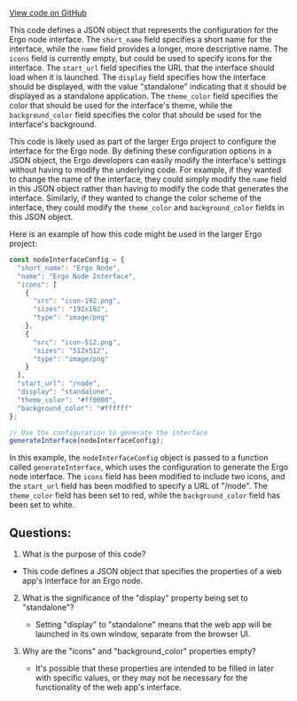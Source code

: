 [View code on GitHub](https://github.com/ergoplatform/ergo/src/main/resources/panel/manifest.json)

This code defines a JSON object that represents the configuration for the Ergo node interface. The `short_name` field specifies a short name for the interface, while the `name` field provides a longer, more descriptive name. The `icons` field is currently empty, but could be used to specify icons for the interface. The `start_url` field specifies the URL that the interface should load when it is launched. The `display` field specifies how the interface should be displayed, with the value "standalone" indicating that it should be displayed as a standalone application. The `theme_color` field specifies the color that should be used for the interface's theme, while the `background_color` field specifies the color that should be used for the interface's background.

This code is likely used as part of the larger Ergo project to configure the interface for the Ergo node. By defining these configuration options in a JSON object, the Ergo developers can easily modify the interface's settings without having to modify the underlying code. For example, if they wanted to change the name of the interface, they could simply modify the `name` field in this JSON object rather than having to modify the code that generates the interface. Similarly, if they wanted to change the color scheme of the interface, they could modify the `theme_color` and `background_color` fields in this JSON object.

Here is an example of how this code might be used in the larger Ergo project:

```javascript
const nodeInterfaceConfig = {
  "short_name": "Ergo Node",
  "name": "Ergo Node Interface",
  "icons": [
    {
      "src": "icon-192.png",
      "sizes": "192x192",
      "type": "image/png"
    },
    {
      "src": "icon-512.png",
      "sizes": "512x512",
      "type": "image/png"
    }
  ],
  "start_url": "/node",
  "display": "standalone",
  "theme_color": "#ff0000",
  "background_color": "#ffffff"
};

// Use the configuration to generate the interface
generateInterface(nodeInterfaceConfig);
``` 

In this example, the `nodeInterfaceConfig` object is passed to a function called `generateInterface`, which uses the configuration to generate the Ergo node interface. The `icons` field has been modified to include two icons, and the `start_url` field has been modified to specify a URL of "/node". The `theme_color` field has been set to red, while the `background_color` field has been set to white.
## Questions: 
 1. What is the purpose of this code?
   - This code defines a JSON object that specifies the properties of a web app's interface for an Ergo node.

2. What is the significance of the "display" property being set to "standalone"?
   - Setting "display" to "standalone" means that the web app will be launched in its own window, separate from the browser UI.

3. Why are the "icons" and "background_color" properties empty?
   - It's possible that these properties are intended to be filled in later with specific values, or they may not be necessary for the functionality of the web app's interface.